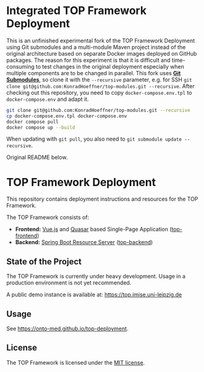 # Integrated TOP Framework Deployment

This is an unfinished experimental fork of the TOP Framework Deployment using Git submodules and a multi-module Maven project instead of the original architecture based on separate Docker images deployed on GitHub packages.
The reason for this experiment is that it is difficult and time-consuming to test changes in the original deployment especially when multiple components are to be changed in parallel.
This fork uses **[Git Submodules](https://git-scm.com/book/en/v2/Git-Tools-Submodules)**, so clone it with the `--recursive` parameter, e.g. for SSH `git clone git@github.com:KonradHoeffner/top-modules.git --recursive`.
After checking out this repository, you need to copy `docker-compose.env.tpl` to `docker-compose.env` and adapt it.

```bash
git clone git@github.com:KonradHoeffner/top-modules.git --recursive
cp docker-compose.env.tpl docker-compose.env
docker compose pull
docker compose up --build
```

When updating with `git pull`, you also need to `git submodule update --recursive`.

Original README below.

# TOP Framework Deployment
This repository contains deployment instructions and resources for the TOP Framework.

The TOP Framework consists of:

* **Frontend:** [Vue.js](https://vuejs.org) and [Quasar](https://quasar.dev) based Single-Page Application ([top-frontend](https://github.com/Onto-Med/top-frontend))
* **Backend:** [Spring Boot Resource Server](https://docs.spring.io/spring-security/reference/servlet/oauth2/resource-server/index.html) ([top-backend](https://github.com/Onto-Med/top-backend))

## State of the Project
The TOP Framework is currently under heavy development. Usage in a production environment is not yet recommended.

A public demo instance is available at: https://top.imise.uni-leipzig.de

## Usage
See https://onto-med.github.io/top-deployment.

## License
The TOP Framework is licensed under the [MIT license](LICENSE).
